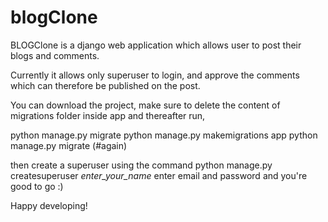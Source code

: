 # blogClone
BLOGClone 
is a django web application which allows user to post their blogs and comments.

Currently it allows only superuser to login, and approve the comments which can therefore be published on the post.

You can download the project, make sure to delete the content of migrations folder inside app and thereafter run,

python manage.py migrate
python manage.py makemigrations app
python manage.py migrate (#again)

then create a superuser using the command python manage.py createsuperuser _enter_your_name_
enter email and password and you're good to go :)

Happy developing!

